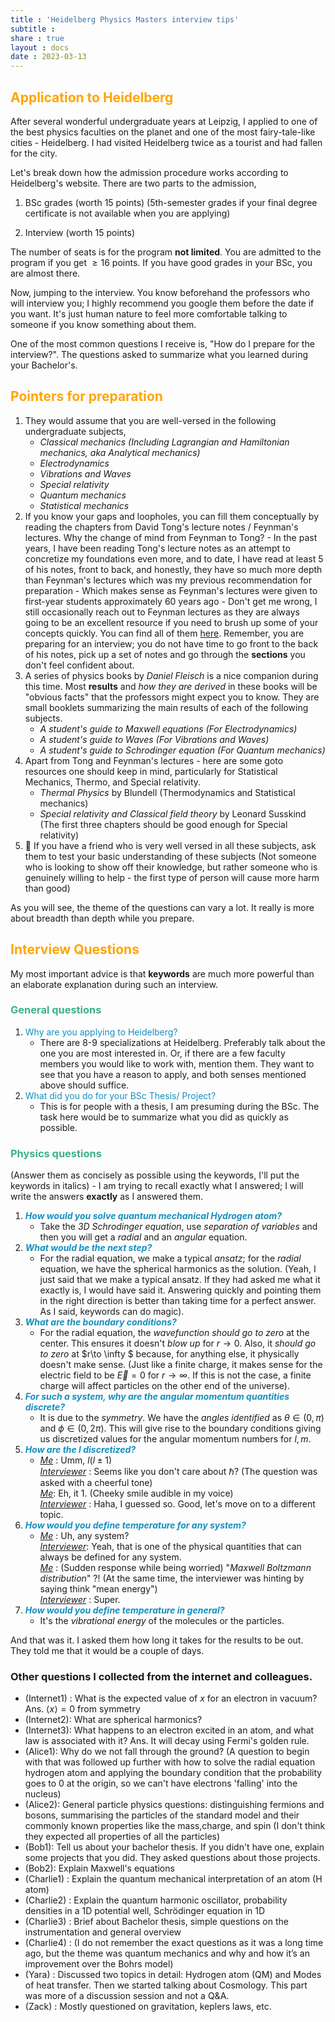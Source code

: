 ```yaml
---
title : 'Heidelberg Physics Masters interview tips' 
subtitle : 
share : true
layout : docs
date : 2023-03-13
---
```


## <span style = "color:orange"> Application to Heidelberg </span>

After several wonderful undergraduate years at Leipzig,  I applied to one of the best physics faculties on the planet and one of the most fairy-tale-like cities - Heidelberg. I had visited Heidelberg twice as a tourist and had fallen for the city.

Let's break down how the admission procedure works according to Heidelberg's website. There are two parts to the admission,

1. BSc grades (worth 15 points) (5th-semester grades if your final degree certificate is not available when you are applying)

2. Interview (worth 15 points)

The number of seats is for the program **not limited**. You are admitted to the program if you get $\geq 16$ points. If you have good grades in your BSc, you are almost there.

Now, jumping to the interview. You know beforehand the professors who will interview you; I highly recommend you google them before the date if you want. It's just human nature to feel more comfortable talking to someone if you know something about them.

One of the most common questions I receive is, "How do I prepare for the interview?". The questions asked to summarize what you learned during your Bachelor's.

## <span style = "color:orange"> Pointers for preparation </span>

1. They would assume that you are well-versed in the following undergraduate subjects, 
   - *Classical mechanics (Including Lagrangian and Hamiltonian mechanics, aka Analytical mechanics)*
   - *Electrodynamics*
   - *Vibrations and Waves*
   - *Special relativity*
   - *Quantum mechanics*
   - *Statistical mechanics*
2. If you know your gaps and loopholes, you can fill them conceptually by reading the chapters from David Tong's lecture notes / Feynman's lectures. Why the change of mind from Feynman to Tong? - In the past years, I have been reading Tong's lecture notes as an attempt to concretize my foundations even more, and to date, I have read at least 5 of his notes, front to back, and honestly, they have so much more depth than Feynman's lectures which was my previous recommendation for preparation - Which makes sense as Feynman's lectures were given to first-year students approximately 60 years ago - Don't get me wrong, I still occasionally reach out to Feynman lectures as they are always going to be an excellent resource if you need to brush up some of your concepts quickly. You can find all of them [here](https://www.damtp.cam.ac.uk/user/tong/teaching.html). Remember, you are preparing for an interview; you do not have time to go front to the back of his notes, pick up a set of notes and go through the **sections** you don't feel confident about. 
3. A series of physics books by *Daniel Fleisch* is a nice companion during this time. Most **results** and *how they are derived* in these books will be "obvious facts" that the professors might expect you to know. They are small booklets summarizing the main results of each of the following subjects.
   - *A student's guide to Maxwell equations (For Electrodynamics)* 
   - *A student's guide to Waves (For Vibrations and Waves)*
   - *A student's guide to Schrodinger equation (For Quantum mechanics)* 
4. Apart from Tong and Feynman's lectures - here are some goto resources one should keep in mind, particularly for Statistical Mechanics, Thermo, and Special relativity. 
   - *Thermal Physics* by Blundell (Thermodynamics and Statistical mechanics)
   - *Special relativity and Classical field theory* by Leonard Susskind (The first three chapters should be good enough for Special relativity)
5. :star2: If you have a friend who is very well versed in all these subjects, ask them to test your basic understanding of these subjects (Not someone who is looking to show off their knowledge, but rather someone who is genuinely willing to help -  the first type of person will cause more harm than good)

As you will see, the theme of the questions can vary a lot. It really is more about breadth than depth while you prepare.

## <span style = "color:orange"> Interview Questions </span>

My most important advice is that **keywords** are much more powerful than an elaborate explanation during such an interview.

### <span style = "color:#3db18b"> General questions </span>

1. <span style = "color:#158FBF">Why are you applying to Heidelberg?</span>
   - There are 8-9 specializations at Heidelberg. Preferably talk about the one you are most interested in. Or, if there are a few faculty members you would like to work with, mention them. They want to see that you have a reason to apply, and both senses mentioned above should suffice.
2. <span style = "color:#158FBF"> What did you do for your BSc Thesis/ Project? </span>
   - This is for people with a thesis, I am presuming during the BSc. The task here would be to summarize what you did as quickly as possible.

### <span style = "color:#3db18b"> Physics questions </span>

(Answer them as concisely as possible using the keywords, I'll put the keywords in italics) - I am trying to recall exactly what I answered; I will write the answers **exactly** as I answered them. 

1. ***<span style = "color:#158FBF">How would you solve quantum mechanical Hydrogen atom?</span>***
   - Take the *3D Schrodinger equation*, use *separation of variables* and then you will get a *radial* and an *angular* equation.
2. ***<span style = "color:#158FBF">What would be the next step?</span>***
   - For the radial equation, we make a typical *ansatz*; for the *radial* equation, we have the spherical harmonics as the solution.
     (Yeah, I just said that we make a typical ansatz. If they had asked me what it exactly is, I would have said it. Answering quickly and pointing them in the right direction is better than taking time for a perfect answer. As I said, keywords can do magic).
3. ***<span style = "color:#158FBF">What are the boundary conditions?</span>***
   - For the radial equation, the *wavefunction should go to zero* at the center. This ensures it doesn't *blow up* for $r\to 0$. Also, it *should go to zero* at $r\to \infty $ because, for anything else, it physically doesn't make sense. (Just like a finite charge, it makes sense for the electric field to be $\vec{E}=0$ for $r\to\infty$. If this is not the case, a finite charge will affect particles on the other end of the universe).
4. ***<span style = "color:#158FBF">For such a system, why are the angular momentum quantities discrete?</span>***
   - It is due to the *symmetry*. We have the *angles identified* as $\theta\in(0,\pi)$ and $\phi\in(0,2\pi)$. This will give rise to the boundary conditions giving us discretized values for the angular momentum numbers for $l,m$.
5. ***<span style = "color:#158FBF">How are the $l$ discretized? </span>***
   - <u>*Me*</u> : Umm, $l(l\pm1)$ <br>
     <u>*Interviewer*</u> : Seems like you don't care about $\hbar$? (The question was asked with a cheerful tone) <br>
     <u>*Me*</u>: Eh, it 1. (Cheeky smile audible in my voice) <br>
     *<u>Interviewer</u>* : Haha, I guessed so. Good, let's move on to a different topic.
6. ***<span style = "color:#158FBF">How would you define temperature for any system?</span>***
   - <u>*Me*</u> : Uh, any system?   <br>
     <u>*Interviewer*</u>: Yeah, that is one of the physical quantities that can always be defined for any system. <br>
     <u>*Me*</u> : (Sudden response while being worried) "*Maxwell Boltzmann distribution*" ?! (At the same time, the interviewer was hinting by saying think "mean energy") <br>
     *<u>Interviewer</u>* : Super.
7. ***<span style = "color:#158FBF">How would you define temperature in general?</span>***
   - It's the *vibrational energy* of the molecules or the particles.

And that was it. I asked them how long it takes for the results to be out. They told me that it would be a couple of days.

### Other questions I collected from the internet and colleagues.
- (Internet1) : What is the expected value of $x$ for an electron in vacuum? Ans. $\left<x\right> = 0$ from symmetry
- (Internet2): What are spherical harmonics?
- (Internet3): What happens to an electron excited in an atom, and what law is associated with it? Ans. It will decay using Fermi's golden rule.
- (Alice1): Why do we not fall through the ground? (A question to begin with that was followed up further with how to solve the radial equation hydrogen atom and applying the boundary condition that the probability goes to 0 at the origin, so we can't have electrons 'falling' into the nucleus)
- (Alice2): General particle physics questions: distinguishing fermions and bosons, summarising the particles of the standard model and their commonly known properties like the mass,charge, and spin (I don't think they expected all properties of all the particles)
- (Bob1): Tell us about your bachelor thesis. If you didn't have one, explain some projects that you did. They asked questions about those projects.
- (Bob2): Explain Maxwell's equations
- (Charlie1) : Explain the quantum mechanical interpretation of an atom (H atom)
- (Charlie2) : Explain the quantum harmonic oscillator, probability densities in a 1D potential well, Schrödinger equation in 1D
- (Charlie3) : Brief about Bachelor thesis, simple questions on the instrumentation and general overview 
- (Charlie4) : (I do not remember the exact questions as it was a long time ago, but the theme was quantum mechanics and why and how it’s an improvement over the Bohrs model)
- (Yara) : Discussed two topics in detail: Hydrogen atom (QM) and Modes of heat transfer. Then we started talking about Cosmology. This part was more of a discussion session and not a Q&A.
- (Zack) : Mostly questioned on gravitation, keplers laws, etc.
